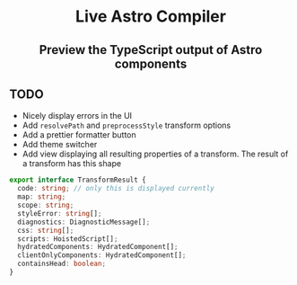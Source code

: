 <center>
<h1>Live Astro Compiler</h1>
</center>

<center>
<h2>Preview the TypeScript output of Astro components</h2>
</center>

## TODO

- Nicely display errors in the UI
- Add `resolvePath` and `preprocessStyle` transform options
- Add a prettier formatter button
- Add theme switcher
- Add view displaying all resulting properties of a transform. The result of a transform has this shape

```ts
export interface TransformResult {
  code: string; // only this is displayed currently
  map: string;
  scope: string;
  styleError: string[];
  diagnostics: DiagnosticMessage[];
  css: string[];
  scripts: HoistedScript[];
  hydratedComponents: HydratedComponent[];
  clientOnlyComponents: HydratedComponent[];
  containsHead: boolean;
}
```
